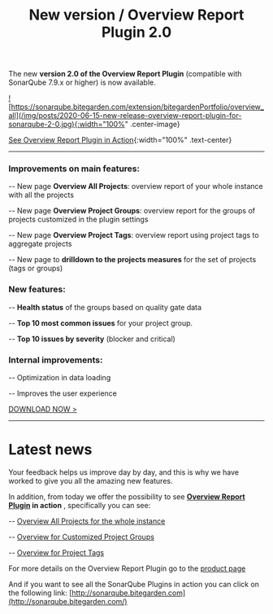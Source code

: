 ﻿---
layout: post
title: New version / Overview Report Plugin 2.0
description:  The new version 2.0 of the Overview Report Plugin (compatible with SonarQube 7.9.x or higher) is now available with major improvements

permalink: new-release-overview-report-plugin-for-sonarqube-2-0
spanish: nueva-version-overview-report-plugin-para-sonarqube-2-0
cover: /img/thumbs/Thumb-new-release-overview-report-plugin-for-sonarqube-2-0.jpg
---


The new **version 2.0 of the Overview Report Plugin** (compatible with SonarQube 7.9.x or higher) is now available.

<a target="_blank" href="https://sonarqube.bitegarden.com/extension/bitegardenPortfolio/overview_all">![https://sonarqube.bitegarden.com/extension/bitegardenPortfolio/overview_all](/img/posts/2020-06-15-new-release-overview-report-plugin-for-sonarqube-2-0.jpg){:width="100%" .center-image}</a>

[See Overview Report Plugin in Action](https://sonarqube.bitegarden.com/extension/bitegardenPortfolio/overview_all){:width="100%" .text-center}

--- 

### Improvements on main features:

-- New page **Overview All Projects**: overview report of your whole instance with all the projects

-- New page **Overview Project Groups**: overview report for the groups of projects customized in the plugin settings

-- New page **Overview Project Tags**: overview report using project tags to aggregate projects

-- New page to **drilldown to the projects measures** for the set of projects (tags or groups)

### New features:

-- **Health status** of the groups based on quality gate data

-- **Top 10 most common issues** for your project group.

-- **Top 10 issues by severity** (blocker and critical)

### Internal improvements:

-- Optimization in data loading

-- Improves the user experience

<a href="/sonarqube-overview-trial-form" class="btn btn-primary btn-call-to-action fancybox">DOWNLOAD NOW ></a>

---

# Latest news

Your feedback helps us improve day by day, and this is why we have worked to give you all the amazing new features.

In addition, from today we offer the possibility to see **[Overview Report Plugin](https://www.bitegarden.com/sonarqube-overview) in action** , specifically you can see:

-- [Overview All Projects for the whole instance](https://sonarqube.bitegarden.com/extension/bitegardenPortfolio/overview_all)

-- [Overview for Customized Project Groups](http://sonarqube.bitegarden.com/extension/bitegardenPortfolio/overview_groups)

-- [Overview for Project Tags](http://sonarqube.bitegarden.com/extension/bitegardenPortfolio/overview_tags)

For more details on the Overview Report Plugin go to the [product page](https://www.bitegarden.com/sonarqube-overview)

And if you want to see all the SonarQube Plugins in action you can click on the following link: [http://sonarqube.bitegarden.com](http://sonarqube.bitegarden.com/)

